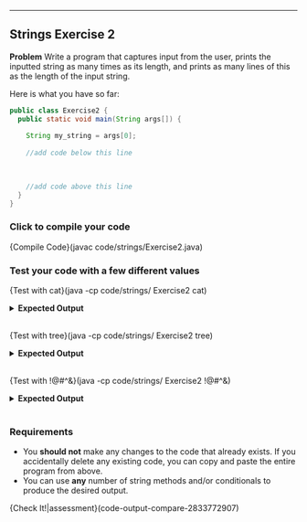 ----------

## Strings Exercise 2

**Problem**
Write a program that captures input from the user, prints the inputted string as many times as its length, and prints as many lines of this as the length of the input string.

Here is what you have so far:
```java
public class Exercise2 {
  public static void main(String args[]) {
    
    String my_string = args[0];
    
    //add code below this line
    

    
    //add code above this line
  }
}
```

### Click to compile your code
{Compile Code}(javac code/strings/Exercise2.java)

### Test your code with a few different values

{Test with cat}(java -cp code/strings/ Exercise2 cat)
<details><summary><b>Expected Output</b></summary><code>catcatcat</code><br><code>catcatcat</code><br><code>catcatcat</code></details><br>

{Test with tree}(java -cp code/strings/ Exercise2 tree)
<details><summary><b>Expected Output</b></summary><code>treetreetreetree</code><br><code>treetreetreetree</code><br><code>treetreetreetree</code><br><code>treetreetreetree</code></details><br>

{Test with !@#^&}(java -cp code/strings/ Exercise2 !@#^&)
<details><summary><b>Expected Output</b></summary><code>!@#^&!@#^&!@#^&!@#^&!@#^&</code><br><code>!@#^&!@#^&!@#^&!@#^&!@#^&</code><br><code>!@#^&!@#^&!@#^&!@#^&!@#^&</code><br><code>!@#^&!@#^&!@#^&!@#^&!@#^&</code><br><code>!@#^&!@#^&!@#^&!@#^&!@#^&</code></details><br>

### Requirements
* You **should not** make any changes to the code that already exists. If you accidentally delete any existing code, you can copy and paste the entire program from above.
* You can use **any** number of string methods and/or conditionals to produce the desired output.

{Check It!|assessment}(code-output-compare-2833772907)
